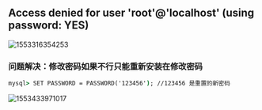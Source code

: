 ## Access denied for user 'root'@'localhost' (using password: YES)

![1553316354253](C:\Users\Administrator\AppData\Roaming\Typora\typora-user-images\1553316354253.png)

### 问题解决：修改密码如果不行只能重新安装在修改密码

```cmd
mysql> SET PASSWORD = PASSWORD('123456'); //123456 是重置的新密码
```

![1553433971017](C:\Users\Administrator\AppData\Roaming\Typora\typora-user-images\1553433971017.png)

